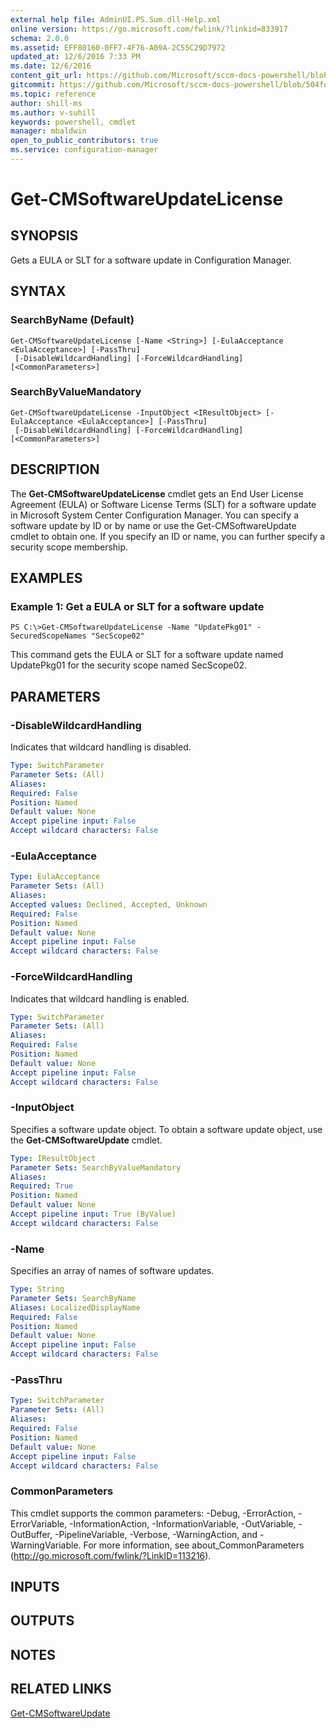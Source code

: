 ```yaml
---
external help file: AdminUI.PS.Sum.dll-Help.xml
online version: https://go.microsoft.com/fwlink/?linkid=833917
schema: 2.0.0
ms.assetid: EFF80160-0FF7-4F76-A09A-2C55C29D7972
updated_at: 12/6/2016 7:33 PM
ms.date: 12/6/2016
content_git_url: https://github.com/Microsoft/sccm-docs-powershell/blob/master/sccm-cmdlets/ConfigurationManager/vlatest/Get-CMSoftwareUpdateLicense.md
gitcommit: https://github.com/Microsoft/sccm-docs-powershell/blob/504fd5ae0c4dcc14877d18b3f201f0c5172688ce/sccm-cmdlets/ConfigurationManager/vlatest/Get-CMSoftwareUpdateLicense.md
ms.topic: reference
author: shill-ms
ms.author: v-suhill
keywords: powershell, cmdlet
manager: mbaldwin
open_to_public_contributors: true
ms.service: configuration-manager
---
```


# Get-CMSoftwareUpdateLicense

## SYNOPSIS
Gets a EULA or SLT for a software update in Configuration Manager.

## SYNTAX

### SearchByName (Default)
```
Get-CMSoftwareUpdateLicense [-Name <String>] [-EulaAcceptance <EulaAcceptance>] [-PassThru]
 [-DisableWildcardHandling] [-ForceWildcardHandling] [<CommonParameters>]
```

### SearchByValueMandatory
```
Get-CMSoftwareUpdateLicense -InputObject <IResultObject> [-EulaAcceptance <EulaAcceptance>] [-PassThru]
 [-DisableWildcardHandling] [-ForceWildcardHandling] [<CommonParameters>]
```

## DESCRIPTION
The **Get-CMSoftwareUpdateLicense** cmdlet gets an End User License Agreement (EULA) or Software License Terms (SLT) for a software update in Microsoft System Center Configuration Manager.
You can specify a software update by ID or by name or use the Get-CMSoftwareUpdate cmdlet to obtain one.
If you specify an ID or name, you can further specify a security scope membership.

## EXAMPLES

### Example 1: Get a EULA or SLT for a software update
```
PS C:\>Get-CMSoftwareUpdateLicense -Name "UpdatePkg01" -SecuredScopeNames "SecScope02"
```

This command gets the EULA or SLT for a software update named UpdatePkg01 for the security scope named SecScope02.

## PARAMETERS

### -DisableWildcardHandling
Indicates that wildcard handling is disabled.

```yaml
Type: SwitchParameter
Parameter Sets: (All)
Aliases: 
Required: False
Position: Named
Default value: None
Accept pipeline input: False
Accept wildcard characters: False
```

### -EulaAcceptance


```yaml
Type: EulaAcceptance
Parameter Sets: (All)
Aliases: 
Accepted values: Declined, Accepted, Unknown
Required: False
Position: Named
Default value: None
Accept pipeline input: False
Accept wildcard characters: False
```

### -ForceWildcardHandling
Indicates that wildcard handling is enabled.

```yaml
Type: SwitchParameter
Parameter Sets: (All)
Aliases: 
Required: False
Position: Named
Default value: None
Accept pipeline input: False
Accept wildcard characters: False
```

### -InputObject
Specifies a software update object.
To obtain a software update object, use the **Get-CMSoftwareUpdate** cmdlet.

```yaml
Type: IResultObject
Parameter Sets: SearchByValueMandatory
Aliases: 
Required: True
Position: Named
Default value: None
Accept pipeline input: True (ByValue)
Accept wildcard characters: False
```

### -Name
Specifies an array of names of software updates.

```yaml
Type: String
Parameter Sets: SearchByName
Aliases: LocalizedDisplayName
Required: False
Position: Named
Default value: None
Accept pipeline input: False
Accept wildcard characters: False
```

### -PassThru


```yaml
Type: SwitchParameter
Parameter Sets: (All)
Aliases: 
Required: False
Position: Named
Default value: None
Accept pipeline input: False
Accept wildcard characters: False
```

### CommonParameters
This cmdlet supports the common parameters: -Debug, -ErrorAction, -ErrorVariable, -InformationAction, -InformationVariable, -OutVariable, -OutBuffer, -PipelineVariable, -Verbose, -WarningAction, and -WarningVariable. For more information, see about_CommonParameters (http://go.microsoft.com/fwlink/?LinkID=113216).

## INPUTS

## OUTPUTS

## NOTES

## RELATED LINKS

[Get-CMSoftwareUpdate](xref:ConfigurationManager/vlatest/Get-CMSoftwareUpdate.md)


